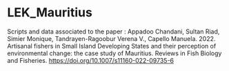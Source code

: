 # LEK_Mauritius
Scripts and data associated to the paper :
Appadoo Chandani, Sultan Riad, Simier Monique, Tandrayen-Ragoobur Verena V., Capello Manuela. 2022. Artisanal fishers in Small Island Developing States and their perception of environmental change: the case study of Mauritius. Reviews in Fish Biology and Fisheries. https://doi.org/10.1007/s11160-022-09735-6
